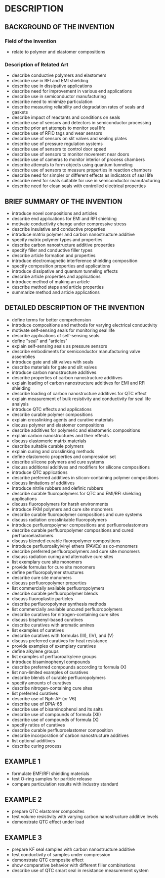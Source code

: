 # DESCRIPTION

## BACKGROUND OF THE INVENTION

### Field of the Invention

- relate to polymer and elastomer compositions

### Description of Related Art

- describe conductive polymers and elastomers
- describe use in RFI and EMI shielding
- describe use in dissipative applications
- describe need for improvement in various end applications
- describe use in semiconductor manufacturing
- describe need to minimize particulation
- describe measuring reliability and degradation rates of seals and gaskets
- describe impact of reactants and conditions on seals
- describe use of sensors and detectors in semiconductor processing
- describe prior art attempts to monitor seal life
- describe use of RFID tags and wear sensors
- describe use of sensors on slit valves and sealing plates
- describe use of pressure regulation systems
- describe use of sensors to control door speed
- describe use of sensors to monitor movement near doors
- describe use of cameras to monitor interior of process chambers
- describe attempts to form objects using quantum tunneling
- describe use of sensors to measure properties in reaction chambers
- describe need for simpler or different effects as indicators of seal life
- describe need for seals suitable for use in semiconductor manufacturing
- describe need for clean seals with controlled electrical properties

## BRIEF SUMMARY OF THE INVENTION

- introduce novel compositions and articles
- describe end applications for EMI and RFI shielding
- motivate conductivity change under compressive stress
- describe insulative and conductive properties
- introduce matrix polymer and carbon nanostructure additive
- specify matrix polymer types and properties
- describe carbon nanostructure additive properties
- specify filler and conductive filler types
- describe article formation and properties
- introduce electromagnetic interference shielding composition
- specify composition properties and applications
- introduce dissipative and quantum tunneling effects
- describe article properties and applications
- introduce method of making an article
- describe method steps and article properties
- summarize method and article applications

## DETAILED DESCRIPTION OF THE INVENTION

- define terms for better comprehension
- introduce compositions and methods for varying electrical conductivity
- motivate self-sensing seals for monitoring seal life
- describe applications of self-sensing seals
- define "seal" and "articles"
- explain self-sensing seals as pressure sensors
- describe embodiments for semiconductor manufacturing valve assemblies
- introduce gate and slit valves with seals
- describe materials for gate and slit valves
- introduce carbon nanostructure additives
- describe properties of carbon nanostructure additives
- explain loading of carbon nanostructure additives for EMI and RFI shielding
- describe loading of carbon nanostructure additives for QTC effect
- explain measurement of bulk resistivity and conductivity for seal life analysis
- introduce QTC effects and applications
- describe curable polymer compositions
- explain crosslinking agents and curative materials
- discuss polymer and elastomer compositions
- describe additives for polymeric and elastomeric compositions
- explain carbon nanostructures and their effects
- discuss elastomeric matrix materials
- describe suitable curable polymers
- explain curing and crosslinking methods
- define elastomeric properties and compression set
- describe silicone polymers and cure systems
- discuss additional additives and modifiers for silicone compositions
- introduce QTC applications
- describe preferred additives in silicon-containing polymer compositions
- discuss limitations of additives
- introduce nitrile rubbers and olefinic rubbers
- describe curable fluoropolymers for QTC and EMI/RFI shielding applications
- discuss fluoropolymers for harsh environments
- introduce FKM polymers and cure site monomers
- describe curable fluoropolymer compositions and cure systems
- discuss radiation crosslinkable fluoropolymers
- introduce perfluoropolymer compositions and perfluoroelastomers
- describe curable perfluoropolymer compositions and cured perfluoroelastomers
- discuss blended curable fluoropolymer compositions
- introduce perfluoroalkylvinyl ethers (PAVEs) as co-monomers
- describe preferred perfluoropolymers and cure site monomers
- discuss radiation curing and alternative cure sites
- list exemplary cure site monomers
- provide formulas for cure site monomers
- define perfluoropolymer structures
- describe cure site monomers
- discuss perfluoropolymer properties
- list commercially available perfluoropolymers
- describe curable perfluoropolymer blends
- discuss fluoroplastic particles
- describe perfluoropolymer synthesis methods
- list commercially available uncured perfluoropolymers
- describe curatives for nitrogen-containing cure sites
- discuss bisphenyl-based curatives
- describe curatives with aromatic amines
- list examples of curatives
- describe curatives with formulas (III), (IV), and (V)
- discuss preferred curatives for heat resistance
- provide examples of exemplary curatives
- define alkylene groups
- list examples of perfluoroalkylene groups
- introduce bisaminophenyl compounds
- describe preferred compounds according to formula (X)
- list non-limited examples of curatives
- describe blends of curable perfluoropolymers
- specify amounts of curatives
- describe nitrogen-containing cure sites
- list preferred curatives
- describe use of Nph-AF (or V6)
- describe use of DPIA-65
- describe use of bisaminophenol and its salts
- describe use of compounds of formula (XII)
- describe use of compounds of formula (X)
- specify ratios of curatives
- describe curable perfluoroelastomer composition
- describe incorporation of carbon nanostructure additives
- list optional additives
- describe curing process

## EXAMPLE 1

- formulate EMF/RFI shielding materials
- test O-ring samples for particle release
- compare particulation results with industry standard

## EXAMPLE 2

- prepare QTC elastomer composites
- test volume resistivity with varying carbon nanostructure additive levels
- demonstrate QTC effect under load

## EXAMPLE 3

- prepare KF seal samples with carbon nanostructure additive
- test conductivity of samples under compression
- demonstrate QTC composite effect
- show comparative behavior with different filler combinations
- describe use of QTC smart seal in resistance measurement system

